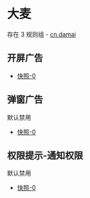 # 大麦

存在 3 规则组 - [cn.damai](/src/apps/cn.damai.ts)

## 开屏广告

- [快照-0](https://i.gkd.li/import/12472623)

## 弹窗广告

默认禁用

- [快照-0](https://i.gkd.li/import/13627900)

## 权限提示-通知权限

默认禁用

- [快照-0](https://i.gkd.li/import/13985393)
